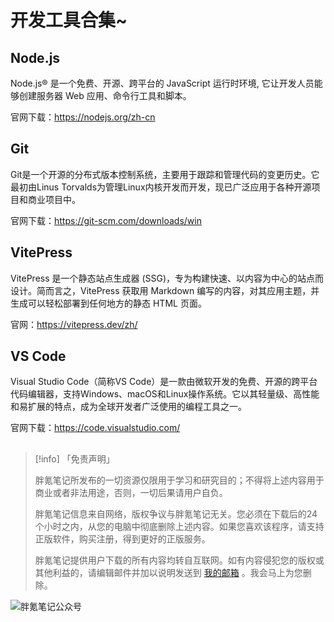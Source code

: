# 开发工具合集~

## Node.js

Node.js® 是一个免费、开源、跨平台的 JavaScript 运行时环境, 它让开发人员能够创建服务器 Web 应用、命令行工具和脚本。

官网下载：https://nodejs.org/zh-cn

## Git

Git是一个开源的分布式版本控制系统，主要用于跟踪和管理代码的变更历史。它最初由Linus Torvalds为管理Linux内核开发而开发，现已广泛应用于各种开源项目和商业项目中。

官网下载：https://git-scm.com/downloads/win

## VitePress

VitePress 是一个静态站点生成器 (SSG)，专为构建快速、以内容为中心的站点而设计。简而言之，VitePress 获取用 Markdown 编写的内容，对其应用主题，并生成可以轻松部署到任何地方的静态 HTML 页面。

官网：https://vitepress.dev/zh/

## VS Code

Visual Studio Code（简称VS Code）是一款由微软开发的免费、开源的跨平台代码编辑器，支持Windows、macOS和Linux操作系统。它以其轻量级、高性能和易扩展的特点，成为全球开发者广泛使用的编程工具之一。

官网下载：https://code.visualstudio.com/

## 

> [!info] 「免责声明」
>
> 胖氪笔记所发布的一切资源仅限用于学习和研究目的；不得将上述内容用于商业或者非法用途，否则，一切后果请用户自负。
>
> 胖氪笔记信息来自网络，版权争议与胖氪笔记无关。您必须在下载后的24个小时之内，从您的电脑中彻底删除上述内容。如果您喜欢该程序，请支持正版软件，购买注册，得到更好的正版服务。
>
> 胖氪笔记提供用户下载的所有内容均转自互联网。如有内容侵犯您的版权或其他利益的，请编辑邮件并加以说明发送到 [我的邮箱](/weekly/2024/000#联系博主) 。我会马上为您删除。

![胖氪笔记公众号](https://img.pknote.top/blog/202404121423456.png)